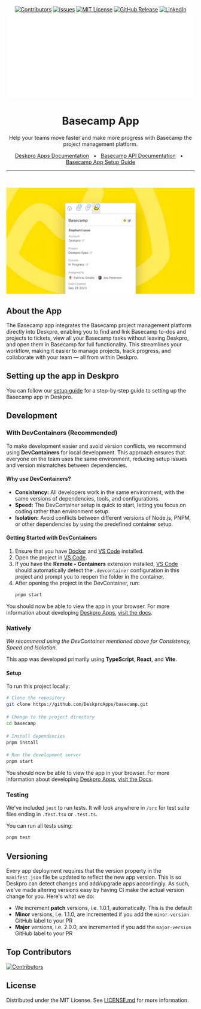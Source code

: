 <div align='center'>
  <a target='_blank' href=''><img src='https://img.shields.io/github/contributors/deskproapps/basecamp.svg?style=for-the-badge' alt='Contributors' /></a>
  <a target='_blank' href='https://github.com/deskproapps/basecamp/issues'><img src='https://img.shields.io/github/issues/deskproapps/basecamp.svg?style=for-the-badge' alt='Issues' /></a>
  <a target='_blank' href='https://github.com/deskproapps/basecamp/blob/master/LICENSE.md'><img src='https://img.shields.io/github/license/deskproapps/basecamp.svg?style=for-the-badge' alt='MIT License' /></a>
  <a target='_blank' href='https://github.com/deskproapps/basecamp/releases'><img src='https://img.shields.io/github/v/release/deskproapps/basecamp?style=for-the-badge' alt='GitHub Release' /></a>
  <a target='_blank' href='https://www.linkedin.com/company/deskpro'><img src='https://img.shields.io/badge/-LinkedIn-black.svg?style=for-the-badge&logo=linkedin&colorB=555' alt='LinkedIn' /></a>
  <img src='readme.svg' />
</div>

<div align='center'>
  <h1>Basecamp App</h1>
  <p>Help your teams move faster and make more progress with Basecamp the project management platform.</p>
  <a href='https://support.deskpro.com/ga/guides/developers/anatomy-of-an-app' target='_blank'>Deskpro Apps Documentation</a>
  <span>&nbsp;&nbsp;•&nbsp;&nbsp;</span>
  <a href='https://github.com/basecamp/bc3-api' target='_blank'>Basecamp API Documentation</a>
  <span>&nbsp;&nbsp;•&nbsp;&nbsp;</span>
  <a href='./SETUP.md' target='_blank'>Basecamp App Setup Guide</a>
  <br />
  <hr />
  <br />
</div>

![screenshot of the Basecamp app](./docs/readme/app-screenshot.png)

## **About the App**
The Basecamp app integrates the Basecamp project management platform directly into Deskpro, enabling you to find and link Basecamp to-dos and projects to tickets, view all your Basecamp tasks without leaving Deskpro, and open them in Basecamp for full functionality. This streamlines your workflow, making it easier to manage projects, track progress, and collaborate with your team — all from within Deskpro.

## **Setting up the app in Deskpro**
You can follow our [setup guide](./SETUP.md) for a step-by-step guide to setting up the Basecamp app in Deskpro.

## Development

### With DevContainers (Recommended)
To make development easier and avoid version conflicts, we recommend using **DevContainers** for local development. This approach ensures that everyone on the team uses the same environment, reducing setup issues and version mismatches between dependencies.

#### Why use DevContainers?
- **Consistency:** All developers work in the same environment, with the same versions of dependencies, tools, and configurations.
- **Speed:** The DevContainer setup is quick to start, letting you focus on coding rather than environment setup.
- **Isolation:** Avoid conflicts between different versions of Node.js, PNPM, or other dependencies by using the predefined container setup.

#### Getting Started with DevContainers
1. Ensure that you have [Docker](https://www.docker.com/get-started) and [VS Code](https://code.visualstudio.com/) installed.
2. Open the project in [VS Code](https://code.visualstudio.com/).
3. If you have the **Remote - Containers** extension installed, [VS Code](https://code.visualstudio.com/) should automatically detect the `.devcontainer` configuration in this project and prompt you to reopen the folder in the container.
4. After opening the project in the DevContainer, run:
   ```bash
   pnpm start
   ```

You should now be able to view the app in your browser. For more information about developing [Deskpro Apps](https://www.deskpro.com/apps), [visit the docs](https://support.deskpro.com/ga/guides/developers/anatomy-of-an-app).

### Natively
_We recommend using the DevContainer mentioned above for Consistency, Speed and Isolation._

This app was developed primarily using **TypeScript**, **React**, and **Vite**.

#### Setup
To run this project locally:

 ```bash
# Clone the repository
git clone https://github.com/DeskproApps/basecamp.git

# Change to the project directory
cd basecamp

# Install dependencies
pnpm install

# Run the development server
pnpm start
```

You should now be able to view the app in your browser. For more information about developing [Deskpro Apps](https://www.deskpro.com/apps), [visit the Docs](https://support.deskpro.com/ga/guides/developers/anatomy-of-an-app).

### Testing
We've included `jest` to run tests. It will look anywhere in `/src` for test suite files ending in `.test.tsx` or `.test.ts`.

You can run all tests using:

```bash
pnpm test
```

## Versioning
Every app deployment requires that the version property in the `manifest.json` file be updated to reflect the new app version. This is so Deskpro can detect changes and add/upgrade apps accordingly. As such, we've made altering versions easy by having CI make the actual version change for you. Here's what we do:

* We increment **patch** versions, i.e. 1.0.1, automatically. This is the default
* **Minor** versions, i.e. 1.1.0, are incremented if you add the `minor-version` GitHub label to your PR
* **Major** versions, i.e. 2.0.0, are incremented if you add the `major-version` GitHub label to your PR

## Top Contributors
[![Contributors](https://contrib.rocks/image?repo=deskproapps/basecamp)](https://github.com/deskproapps/basecamp/graphs/contributors)


## License
Distributed under the MIT License. See [LICENSE.md](LICENSE.md) for more information.
